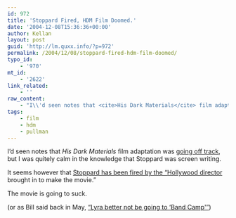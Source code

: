 ```yaml
---
id: 972
title: 'Stoppard Fired, HDM Film Doomed.'
date: '2004-12-08T15:36:36+00:00'
author: Kellan
layout: post
guid: 'http://lm.quxx.info/?p=972'
permalink: /2004/12/08/stoppard-fired-hdm-film-doomed/
typo_id:
    - '970'
mt_id:
    - '2622'
link_related:
    - ''
raw_content:
    - "I\\'d seen notes that <cite>His Dark Materials</cite> film adaptation was <a href=\\\"http://www.crookedtimber.org/archives/002969.html\\\">going off track</a>, but I was quitely calm in the knowledge that Stoppard was screen writing.\n\nIt seems however that <a title=\\\"Enjoyment\\\" href=\\\"http://enjoyment.independent.co.uk/film/news/story.jsp?story=585122\\\">Stoppard has been fired by the \\\"<a href=\\\"http://imdb.com/name/nm0919363/\\\">Hollywood director</a> brought in to make the movie.\\\"</a>\n\nThe movie is going to suck.\n\n(or as Bill said back in May, <a href=\\\"http://www.whump.com/moreLikeThis/link/03996\\\">\\\"Lyra better not be going to \\'Band Camp\\'\\\"</a>)"
tags:
    - film
    - hdm
    - pullman
---
```


I’d seen notes that <cite>His Dark Materials</cite> film adaptation was [going off track](http://www.crookedtimber.org/archives/002969.html), but I was quitely calm in the knowledge that Stoppard was screen writing.

It seems however that [Stoppard has been fired by the “](http://enjoyment.independent.co.uk/film/news/story.jsp?story=585122 "Enjoyment")[Hollywood director](http://imdb.com/name/nm0919363/) brought in to make the movie.”

The movie is going to suck.

(or as Bill said back in May, [“Lyra better not be going to ‘Band Camp'”](http://www.whump.com/moreLikeThis/link/03996))